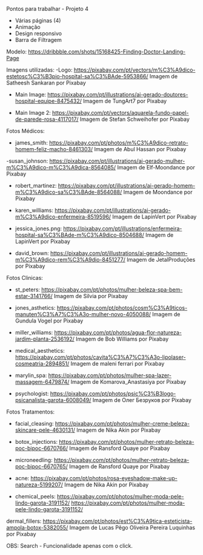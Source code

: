 Pontos para trabalhar - Projeto 4

- Várias páginas (4)
- Animação
- Design responsivo
- Barra de Filtragem

Modelo:
https://dribbble.com/shots/15168425-Finding-Doctor-Landing-Page

Imagens utilizadas:
-Logo: https://pixabay.com/pt/vectors/m%C3%A9dico-estetosc%C3%B3pio-hospital-sa%C3%BAde-5953866/
Imagem de Satheesh Sankaran por Pixabay

- Main Image: https://pixabay.com/pt/illustrations/ai-gerado-doutores-hospital-equipe-8475432/
  Imagem de TungArt7 por Pixabay

- Main Image 2: https://pixabay.com/pt/vectors/aquarela-fundo-papel-de-parede-rosa-4117017/
  Imagem de Stefan Schweihofer por Pixabay

Fotos Médicos:

- james_smith: https://pixabay.com/pt/photos/m%C3%A9dico-retrato-homem-feliz-macho-8461303/
  Imagem de Abul Hassan por Pixabay

-susan_johnson: https://pixabay.com/pt/illustrations/ai-gerado-mulher-m%C3%A9dico-m%C3%A9dica-8564085/
Imagem de Elf-Moondance por Pixabay

- robert_martinez: https://pixabay.com/pt/illustrations/ai-gerado-homem-m%C3%A9dico-sa%C3%BAde-8564088/
  Imagem de Moondance por Pixabay

- karen_williams: https://pixabay.com/pt/illustrations/ai-gerado-m%C3%A9dico-enfermeira-8519596/
  Imagem de LapinVert por Pixabay

- jessica_jones.png: https://pixabay.com/pt/illustrations/enfermeira-hospital-sa%C3%BAde-m%C3%A9dico-8504688/
  Imagem de LapinVert por Pixabay

- david_brown: https://pixabay.com/pt/illustrations/ai-gerado-homem-m%C3%A9dico-rem%C3%A9dio-8451277/
  Imagem de JetalProduções por Pixabay

Fotos Clinicas:

- st_peters: https://pixabay.com/pt/photos/mulher-beleza-spa-bem-estar-3141766/
  Imagem de Silvia por Pixabay

- jones_asthetics: https://pixabay.com/pt/photos/cosm%C3%A9ticos-manuten%C3%A7%C3%A3o-mulher-novo-4050088/
  Imagem de Gundula Vogel por Pixabay

- miller_williams: https://pixabay.com/pt/photos/agua-flor-natureza-jardim-planta-2536192/
  Imagem de Bob Williams por Pixabay

- medical_aesthetics: https://pixabay.com/pt/photos/cavita%C3%A7%C3%A3o-lipolaser-cosmeatria-2894851/
  Imagem de maleni ferrari por Pixabay

- marylin_spa: https://pixabay.com/pt/photos/mulher-spa-lazer-massagem-6479874/
  Imagem de Komarova_Anastasiya por Pixabay

- psychologist: https://pixabay.com/pt/photos/psic%C3%B3logo-psicanalista-garota-6008049/
Imagem de Олег Безруков por Pixabay

Fotos Tratamentos: 

- facial_cleasing: https://pixabay.com/pt/photos/mulher-creme-beleza-skincare-pele-4630131/
Imagem de Nika Akin por Pixabay

- botox_injections: https://pixabay.com/pt/photos/mulher-retrato-beleza-poc-bipoc-6670766/
Imagem de Ransford Quaye por Pixabay

- microneedling: https://pixabay.com/pt/photos/mulher-retrato-beleza-poc-bipoc-6670765/
Imagem de Ransford Quaye por Pixabay

- acne: https://pixabay.com/pt/photos/rosa-eyeshadow-make-up-natureza-5199207/
Imagem de Nika Akin por Pixabay

- chemical_peels: https://pixabay.com/pt/photos/mulher-moda-pele-lindo-garota-3191152/
https://pixabay.com/pt/photos/mulher-moda-pele-lindo-garota-3191152/

dermal_fillers: https://pixabay.com/pt/photos/est%C3%A9tica-esteticista-ampola-botox-5382055/
Imagem de Lucas Pêgo Oliveira Pereira Luquinhas por Pixabay


OBS: Search - Funcionalidade apenas com o click.